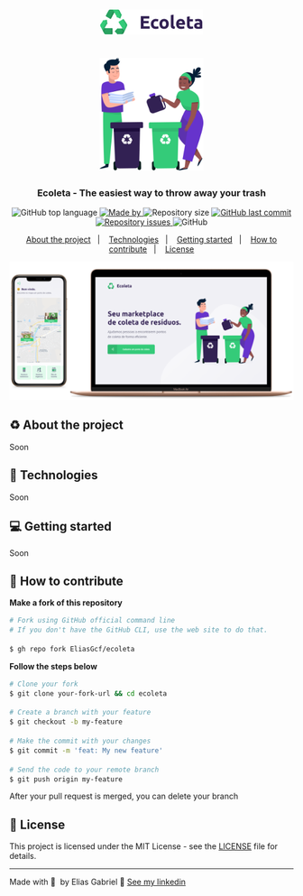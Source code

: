 <h1 align="center">
  <img src=".github/logo.png" alt="Logo"><br /><br />
  <img src=".github/pessoinhas.png" alt="Logo Image" height="200">
</h1>

<h3 align="center">
  Ecoleta - The easiest way to throw away your trash
</h3>

<p align="center">
  <img alt="GitHub top language" src="https://img.shields.io/github/languages/top/EliasGcf/ecoleta?color=%2334CB79">

  <a href="https://www.linkedin.com/in/eliasgcf/">
    <img alt="Made by" src="https://img.shields.io/badge/made%20by-elias%20gabriel-%2334CB79">
  </a>
  
  <img alt="Repository size" src="https://img.shields.io/github/repo-size/EliasGcf/ecoleta?color=%2334CB79">
  
  <a href="https://github.com/EliasGcf/ecoleta/commits/master">
    <img alt="GitHub last commit" src="https://img.shields.io/github/last-commit/EliasGcf/ecoleta?color=%2334CB79">
  </a>
  
  <a href="https://github.com/EliasGcf/ecoleta/issues">
    <img alt="Repository issues" src="https://img.shields.io/github/issues/EliasGcf/ecoleta?color=%2334CB79">
  </a>
  
  <img alt="GitHub" src="https://img.shields.io/github/license/EliasGcf/ecoleta?color=%2334CB79">
</p>

<p align="center">
  <a href="#-about-the-project">About the project</a>&nbsp;&nbsp;&nbsp;|&nbsp;&nbsp;&nbsp;
  <a href="#-technologies">Technologies</a>&nbsp;&nbsp;&nbsp;|&nbsp;&nbsp;&nbsp;
  <a href="#-getting-started">Getting started</a>&nbsp;&nbsp;&nbsp;|&nbsp;&nbsp;&nbsp;
  <a href="#-how-to-contribute">How to contribute</a>&nbsp;&nbsp;&nbsp;|&nbsp;&nbsp;&nbsp;
  <a href="#-license">License</a>
</p>

<!-- <p id="insomniaButton" align="center">
  <a href="https://insomnia.rest/run/?label=Be%20The%20Hero&uri=https%3A%2F%2Fraw.githubusercontent.com%2FEliasGcf%2Fbe-the-hero%2Fmaster%2FInsomnia.json" target="_blank"><img src="https://insomnia.rest/images/run.svg" alt="Run in Insomnia"></a>
</p> -->

<img alt="Layout" src=".github/mockup.png">

## :recycle: About the project

Soon

## 🚀 Technologies

Soon

## 💻 Getting started

Soon

## 🤔 How to contribute

**Make a fork of this repository**

```bash
# Fork using GitHub official command line
# If you don't have the GitHub CLI, use the web site to do that.

$ gh repo fork EliasGcf/ecoleta
```

**Follow the steps below**

```bash
# Clone your fork
$ git clone your-fork-url && cd ecoleta

# Create a branch with your feature
$ git checkout -b my-feature

# Make the commit with your changes
$ git commit -m 'feat: My new feature'

# Send the code to your remote branch
$ git push origin my-feature
```

After your pull request is merged, you can delete your branch

## 📝 License

This project is licensed under the MIT License - see the [LICENSE](LICENSE) file for details.

---

Made with 💜&nbsp; by Elias Gabriel 👋 [See my linkedin](https://www.linkedin.com/in/eliasgcf/)
